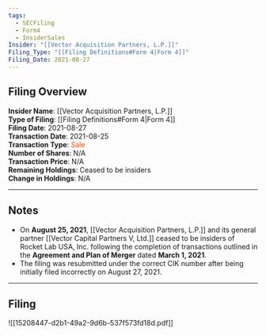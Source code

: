 ```yaml
---
tags:
  - SECFiling
  - Form4
  - InsiderSales
Insider: "[[Vector Acquisition Partners, L.P.]]"
Filing_Type: "[[Filing Definitions#Form 4|Form 4]]"
Filing_Date: 2021-08-27
---
```


## Filing Overview

**Insider Name**: [[Vector Acquisition Partners, L.P.]]  
**Type of Filing**: [[Filing Definitions#Form 4|Form 4]]  
**Filing Date**: 2021-08-27  
**Transaction Date**: 2021-08-25  
**Transaction Type**: <span style="color:orangered">Sale</span>  
**Number of Shares**: N/A  
**Transaction Price**: N/A  
**Remaining Holdings**: Ceased to be insiders  
**Change in Holdings**: N/A  

---

## Notes

- On **August 25, 2021**, [[Vector Acquisition Partners, L.P.]] and its general partner [[Vector Capital Partners V, Ltd.]] ceased to be insiders of Rocket Lab USA, Inc. following the completion of transactions outlined in the **Agreement and Plan of Merger** dated **March 1, 2021**.
- The filing was resubmitted under the correct CIK number after being initially filed incorrectly on August 27, 2021.

---

## Filing

![[15208447-d2b1-49a2-9d6b-537f573fd18d.pdf]]
